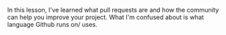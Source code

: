 In this lesson, I've learned what pull requests are and how the community can help you improve your project.
What I'm confused about is what language Github runs on/ uses.

